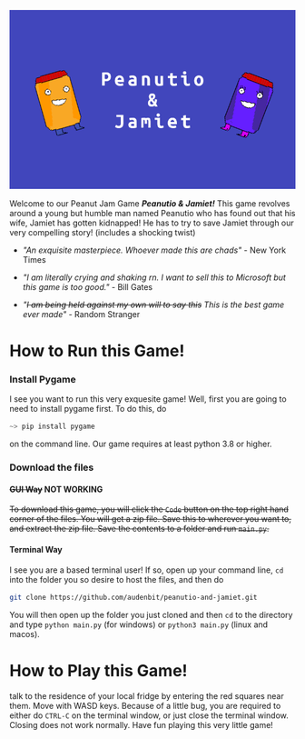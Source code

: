 [![Logo](assets/logo.png)](https://github.com/audenbit/peanutio-and-jamiet)

Welcome to our Peanut Jam Game ***Peanutio & Jamiet!*** This game revolves around a young but humble man named Peanutio who has found out that his wife, Jamiet has gotten kidnapped! He has to try to save Jamiet through our very compelling story! (includes a shocking twist)

- *"An exquisite masterpiece. Whoever made this are chads"* - New York Times

- *"I am literally crying and shaking rn. I want to sell this to Microsoft but this game is too good."* - Bill Gates

- *"~~I am being held against my own will to say this~~ This is the best game ever made"* - Random Stranger

# How to Run this Game!
### Install Pygame
I see you want to run this very exquesite game! Well, first you are going to need to install pygame first. To do this, do
```python
~> pip install pygame
```
on the command line. Our game requires at least python 3.8 or higher.

### Download the files

#### ~~GUI Way~~ NOT WORKING
~~To download this game, you will click the `Code` button on the top right hand corner of the files. You will get a zip file. Save this to wherever you want to, and extract the zip file. Save the contents to a folder and run `main.py`.~~

#### Terminal Way
I see  you are a based terminal user! If so, open up your command line, `cd` into the folder you so desire to host the files, and then do
```zsh
git clone https://github.com/audenbit/peanutio-and-jamiet.git
```
You will then open up the folder you just cloned and then `cd` to the directory and type `python main.py` (for windows) or `python3 main.py` (linux and macos).

# How to Play this Game!
talk to the residence of your local fridge by entering the red squares near them. Move with WASD keys.
Because of a little bug, you are required to either do `CTRL-C` on the terminal window, or just close the terminal window. Closing does not work normally.
Have fun playing this very little game!

